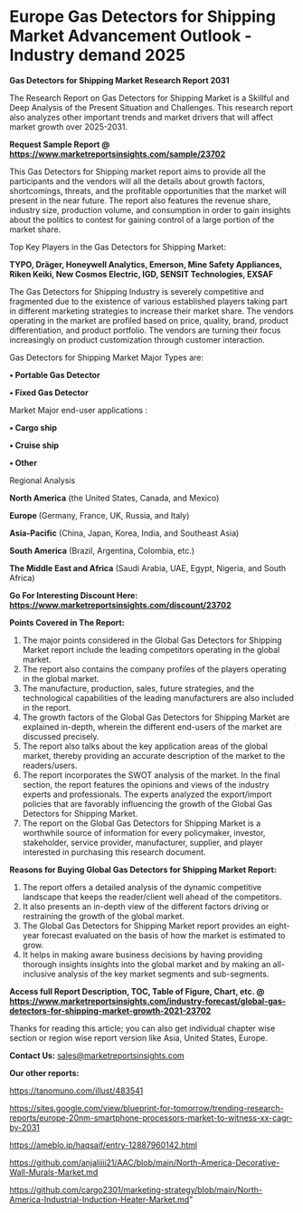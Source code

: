 # Europe Gas Detectors for Shipping Market Advancement Outlook - Industry demand 2025

<strong>Gas Detectors for Shipping Market Research Report 2031</strong>

The Research Report on Gas Detectors for Shipping Market is a Skillful and Deep Analysis of the Present Situation and Challenges. This research report also analyzes other important trends and market drivers that will affect market growth over 2025-2031.

<strong>Request Sample Report @ <a href=https://www.marketreportsinsights.com/sample/23702>https://www.marketreportsinsights.com/sample/23702</a></strong>

This Gas Detectors for Shipping market report aims to provide all the participants and the vendors will all the details about growth factors, shortcomings, threats, and the profitable opportunities that the market will present in the near future. The report also features the revenue share, industry size, production volume, and consumption in order to gain insights about the politics to contest for gaining control of a large portion of the market share.

Top Key Players in the Gas Detectors for Shipping Market:

<strong>TYPO, Dräger, Honeywell Analytics, Emerson, Mine Safety Appliances, Riken Keiki, New Cosmos Electric, IGD, SENSIT Technologies, EXSAF</strong>

The Gas Detectors for Shipping Industry is severely competitive and fragmented due to the existence of various established players taking part in different marketing strategies to increase their market share. The vendors operating in the market are profiled based on price, quality, brand, product differentiation, and product portfolio. The vendors are turning their focus increasingly on product customization through customer interaction.

Gas Detectors for Shipping Market Major Types are:

<strong>• Portable Gas Detector

• Fixed Gas Detector</strong>

Market Major end-user applications :

<strong>• Cargo ship

• Cruise ship

• Other</strong>

Regional Analysis

</u><strong><b>North America</b></strong> (the United States, Canada, and Mexico)

<strong><b>Europe </b></strong>(Germany, France, UK, Russia, and Italy)

<strong><b>Asia-Pacific</b></strong> (China, Japan, Korea, India, and Southeast Asia)

<strong><b>South America</b></strong> (Brazil, Argentina, Colombia, etc.)

<strong><b>The Middle East and Africa</b></strong> (Saudi Arabia, UAE, Egypt, Nigeria, and South Africa)

<strong>Go For Interesting Discount Here: <a href=https://www.marketreportsinsights.com/discount/23702>https://www.marketreportsinsights.com/discount/23702</a></strong>

<strong>Points Covered in The Report:</strong>
<ol>
  <li>The major points considered in the Global Gas Detectors for Shipping Market report include the leading competitors operating in the global market.</li>
  <li>The report also contains the company profiles of the players operating in the global market.</li>
  <li>The manufacture, production, sales, future strategies, and the technological capabilities of the leading manufacturers are also included in the report.</li>
  <li>The growth factors of the Global Gas Detectors for Shipping Market are explained in-depth, wherein the different end-users of the market are discussed precisely.</li>
  <li>The report also talks about the key application areas of the global market, thereby providing an accurate description of the market to the readers/users.</li>
  <li>The report incorporates the SWOT analysis of the market. In the final section, the report features the opinions and views of the industry experts and professionals. The experts analyzed the export/import policies that are favorably influencing the growth of the Global Gas Detectors for Shipping Market.</li>
  <li>The report on the Global Gas Detectors for Shipping Market is a worthwhile source of information for every policymaker, investor, stakeholder, service provider, manufacturer, supplier, and player interested in purchasing this research document.</li>
</ol>
<strong>Reasons for Buying Global Gas Detectors for Shipping Market Report:</strong>

<ol>
  <li>The report offers a detailed analysis of the dynamic competitive landscape that keeps the reader/client well ahead of the competitors.</li>
  <li>It also presents an in-depth view of the different factors driving or restraining the growth of the global market.</li>
  <li>The Global Gas Detectors for Shipping Market report provides an eight-year forecast evaluated on the basis of how the market is estimated to grow.</li>
  <li>It helps in making aware business decisions by having providing thorough insights insights into the global market and by making an all-inclusive analysis of the key market segments and sub-segments.</li>
</ol>
<strong>Access full Report Description, TOC, Table of Figure, Chart, etc. @ <a href=https://www.marketreportsinsights.com/industry-forecast/global-gas-detectors-for-shipping-market-growth-2021-23702>https://www.marketreportsinsights.com/industry-forecast/global-gas-detectors-for-shipping-market-growth-2021-23702</a></strong>


Thanks for reading this article; you can also get individual chapter wise section or region wise report version like Asia, United States, Europe.

<strong>Contact Us:</strong>
sales@marketreportsinsights.com

<strong>Our other reports:</strong>

<a href=https://tanomuno.com/illust/483541>https://tanomuno.com/illust/483541</a>

<a href=https://sites.google.com/view/blueprint-for-tomorrow/trending-research-reports/europe-20nm-smartphone-processors-market-to-witness-xx-cagr-by-2031>https://sites.google.com/view/blueprint-for-tomorrow/trending-research-reports/europe-20nm-smartphone-processors-market-to-witness-xx-cagr-by-2031</a>

<a href=https://ameblo.jp/haqsaif/entry-12887960142.html>https://ameblo.jp/haqsaif/entry-12887960142.html</a>

<a href=https://github.com/anjaliiii21/AAC/blob/main/North-America-Decorative-Wall-Murals-Market.md>https://github.com/anjaliiii21/AAC/blob/main/North-America-Decorative-Wall-Murals-Market.md</a>

<a href=https://github.com/cargo2301/marketing-strategy/blob/main/North-America-Industrial-Induction-Heater-Market.md>https://github.com/cargo2301/marketing-strategy/blob/main/North-America-Industrial-Induction-Heater-Market.md</a>"
